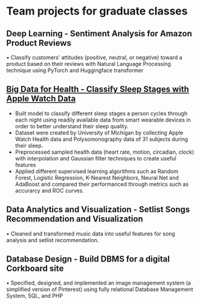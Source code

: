 # Team projects for graduate classes 

## Deep Learning - Sentiment Analysis for Amazon Product Reviews
• Classify customers’ attitudes (positive, neutral, or negative) toward a product based on their reviews with Natural Language Processing technique using PyTorch and Huggingface transformer

## [Big Data for Health - Classify Sleep Stages with Apple Watch Data](https://github.com/trantonnq/ClassifySleepStages)
- Built model to classify different sleep stages a person cycles through each night using readily available data from smart wearable devices in order to better understand their sleep quality. 
- Dataset were created by University of Michigan by collecting Apple Watch Health data and Polysomonography data of 31 subjects during their sleep.
- Preprocessed sampled health data (heart rate, motion, circadian, clock) with interpolation and Gaussian filter techniques to create useful features
- Applied different supervised learning algorithms such as Random Forest, Logistic Regression, K-Nearest Neighbors, Neural Net and AdaBoost and compared their performanced through metrics such as accurarcy and ROC curves. 

## Data Analytics and Visualization - Setlist Songs Recommendation and Visualization 
• Cleaned and transformed music data into useful features for song analysis and setlist recommendation.

## Database Design - Build DBMS for a digital Corkboard site 
• Specified, designed, and implemented an image management system (a simplified version of Pinterest) using fully relational Database Management System, SQL, and PHP
